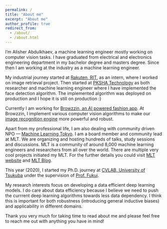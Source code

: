 ```yaml
---
permalink: /
title: "About me"
excerpt: "About me"
author_profile: true
redirect_from: 
  - /about/
  - /about.html
---
```




I’m Alisher Abdulkhaev, a machine learning engineer mostly working on computer vision tasks. I have graduated from electrical and electronics engineering department in my bachelor degree and masters degree. Since then I am working at the industry as a machine learning engineer. 

My industrial journey started at [Rakuten, RIT](https://rit.rakuten.co.jp), as an intern, where I worked on image retrieval project. Then started at [PKSHA Technology](https://pkshatech.com/ja/) as both researcher and machine learning engineer where I have implemented the face detection algorithm. The implemented algorithm was deployed on production and I hope it is still on production :)

Currently I am working for [Browzzin, an AI powered fashion app](https://browzzin.com). At Browzzin, I implement various computer vision algorithms to make our [image recognition engine](https://browzzin.ai) more powerful and robust.

Apart from my professional life, I am also dealing with community driven NPO — [Machine Learning Tokyo](https://www.meetup.com/Machine-Learning-Tokyo/). I am a board member and community lead at MLT. We are organizing and hosting hundreds of talks, study sessions and discussions. MLT is a community of around 8,000 machine learning engineers and researchers from all over the world. There are multiple very cool projects initiated my MLT. For the further details you could visit [MLT website](https://mltokyo.ai) and [MLT Blog](https://machinelearningtokyo.com).

This year (2020), I started my Ph.D. journey at [CVLAB, University of Tsukuba](https://en.home.cvlab.cs.tsukuba.ac.jp/home) under the supervision of [Prof. Fukui](http://www.cvlab.cs.tsukuba.ac.jp/~kfukui/english/indexE.html).

My research interests focus on developing a data efficient deep learning models. I do care about data efficiency because I believe we need to push the currrent deep learning algorithms towards less data dependency. I think this is important for both robustness (introducing general inductive biases) and applicability in different domains. 

Thank you very much for taking time to read about me and please feel free to reach me out with anything you have in mind!




